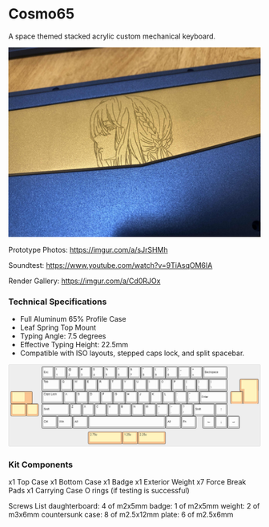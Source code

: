 # Cosmo65
A space themed stacked acrylic custom mechanical keyboard.

![alt text](https://github.com/fiction99/Violet65/blob/main/media/IMG_3101.jpg)

Prototype Photos: https://imgur.com/a/sJrSHMh

Soundtest: https://www.youtube.com/watch?v=9TiAsqOM6IA

Render Gallery: https://imgur.com/a/Cd0RJOx

### Technical Specifications ###

* Full Aluminum 65% Profile Case
* Leaf Spring Top Mount
* Typing Angle: 7.5 degrees
* Effective Typing Height: 22.5mm
* Compatible with ISO layouts, stepped caps lock, and split spacebar.

![alt text](https://github.com/fiction99/Cosmo65/blob/main/media/cosmo65layout.png?rae=true)

  
### Kit Components ###
x1 Top Case
x1 Bottom Case
x1 Badge
x1 Exterior Weight
x7 Force Break Pads
x1 Carrying Case
O rings (if testing is successful)

Screws List
daughterboard: 4 of m2x5mm 
badge: 1 of m2x5mm 
weight: 2 of m3x6mm countersunk
case: 8 of m2.5x12mm
plate: 6 of m2.5x6mm

